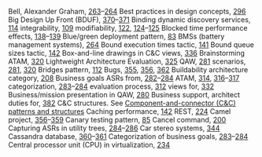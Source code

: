 Bell, Alexander Graham, [263](ch18.xhtml#page_263)–[264](ch18.xhtml#page_264) Best practices in design concepts, [296](ch20.xhtml#page_296) Big Design Up Front (BDUF), [370](ch24.xhtml#page_370)–[371](ch24.xhtml#page_371) Binding dynamic discovery services, [114](ch07.xhtml#page_114) integrability, [109](ch07.xhtml#page_109) modifiability, [122](ch08.xhtml#page_122), [124](ch08.xhtml#page_124)–[125](ch08.xhtml#page_125) Blocked time performance effects, [138](ch09.xhtml#page_138)–[139](ch09.xhtml#page_139) Blue/green deployment pattern, [83](ch05.xhtml#page_83) BMSs (battery management systems), [264](ch18.xhtml#page_264) Bound execution times tactic, [141](ch09.xhtml#page_141) Bound queue sizes tactic, [142](ch09.xhtml#page_142) Box-and-line drawings in C&C views, [336](ch22.xhtml#page_336) Brainstorming ATAM, [320](ch21.xhtml#page_320) Lightweight Architecture Evaluation, [325](ch21.xhtml#page_325) QAW, [281](ch19.xhtml#page_281) scenarios, [281](ch19.xhtml#page_281), [320](ch21.xhtml#page_320) Bridges pattern, [112](ch07.xhtml#page_112) Bugs, [355](ch23.xhtml#page_355), [356](ch23.xhtml#page_356), [362](ch23.xhtml#page_362) Buildability architecture category, [208](ch14.xhtml#page_208) Business goals ASRs from, [282](ch19.xhtml#page_282)–[284](ch19.xhtml#page_284) ATAM, [314](ch21.xhtml#page_314), [316](ch21.xhtml#page_316)–[317](ch21.xhtml#page_317) categorization, [283](ch19.xhtml#page_283)–[284](ch19.xhtml#page_284) evaluation process, [312](ch21.xhtml#page_312) views for, [332](ch22.xhtml#page_332) Business/mission presentation in QAW, [280](ch19.xhtml#page_280) Business support, architect duties for, [382](ch25.xhtml#page_382) C&C structures. See [Component-and-connector (C&C) patterns and structures](index.xhtml#ind127) Caching performance, [142](ch09.xhtml#page_142) REST, [224](ch15.xhtml#page_224) Camel project, [356](ch23.xhtml#page_356)–[359](ch23.xhtml#page_359) Canary testing pattern, [85](ch05.xhtml#page_85) Cancel command, [200](ch13.xhtml#page_200) Capturing ASRs in utility trees, [284](ch19.xhtml#page_284)–[286](ch19.xhtml#page_286) Car stereo systems, [344](ch22.xhtml#page_344) Cassandra database, [360](ch23.xhtml#page_360)–[361](ch23.xhtml#page_361) Categorization of business goals, [283](ch19.xhtml#page_283)–[284](ch19.xhtml#page_284) Central processor unit (CPU) in virtualization, [234](ch16.xhtml#page_234)